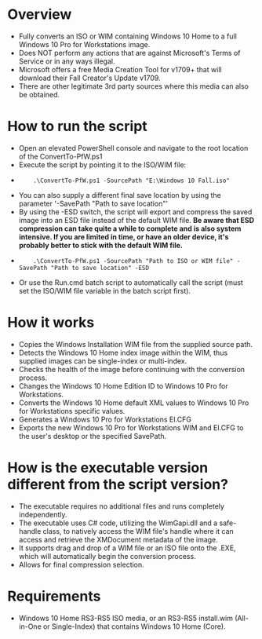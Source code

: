 # Overview
- Fully converts an ISO or WIM containing Windows 10 Home to a full Windows 10 Pro for Workstations image.
- Does NOT perform any actions that are against Microsoft's Terms of Service or in any ways illegal.
- Microsoft offers a free Media Creation Tool for v1709+ that will download their Fall Creator's Update v1709.
- There are other legitimate 3rd party sources where this media can also be obtained.

# How to run the script
- Open an elevated PowerShell console and navigate to the root location of the ConvertTo-PfW.ps1
- Execute the script by pointing it to the ISO/WIM file:
-         .\ConvertTo-PfW.ps1 -SourcePath "E:\Windows 10 Fall.iso"
- You can also supply a different final save location by using the parameter '-SavePath "Path to save location"'
- By using the -ESD switch, the script will export and compress the saved image into an ESD file instead of the default WIM file.
 **Be aware that ESD compression can take quite a while to complete and is also system intensive. If you are limited in time, or have an older device, it's probably better to stick with the default WIM file.**
-         .\ConvertTo-PfW.ps1 -SourcePath "Path to ISO or WIM file" -SavePath "Path to save location" -ESD
- Or use the Run.cmd batch script to automatically call the script (must set the ISO/WIM file variable in the batch script first).

# How it works
- Copies the Windows Installation WIM file from the supplied source path.
- Detects the Windows 10 Home index image within the WIM, thus supplied images can be single-index or multi-index.
- Checks the health of the image before continuing with the conversion process.
- Changes the Windows 10 Home Edition ID to Windows 10 Pro for Workstations.
- Converts the Windows 10 Home default XML values to Windows 10 Pro for Workstations specific values.
- Generates a Windows 10 Pro for Workstations EI.CFG
- Exports the new Windows 10 Pro for Workstations WIM and EI.CFG to the user's desktop or the specified SavePath.

# How is the executable version different from the script version?
- The executable requires no additional files and runs completely independently.
- The executable uses C# code, utilizing the WimGapi.dll and a safe-handle class, to natively access the WIM file's handle where it can access and retrieve the XMDocument metadata of the image.
- It supports drag and drop of a WIM file or an ISO file onto the .EXE, which will automatically begin the conversion process.
- Allows for final compression selection.

# Requirements
- Windows 10 Home RS3-RS5 ISO media, or an RS3-RS5 install.wim (All-in-One or Single-Index) that contains Windows 10 Home (Core).
